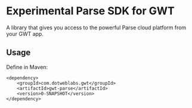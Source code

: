 # Experimental Parse SDK for GWT

A library that gives you access to the powerful Parse cloud platform from your GWT app. 

## Usage
Define in Maven:

```maven
<dependency>
	<groupId>com.dotweblabs.gwt</groupId>
	<artifactId>gwt-parse</artifactId>
	<version>0-SNAPSHOT</version>
</dependency>
```

